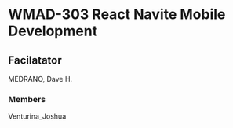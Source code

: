# WMAD-303 React Navite Mobile Development

## Facilatator 
MEDRANO, Dave H.

### Members
Venturina_Joshua

